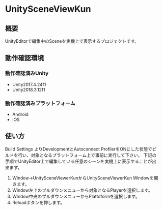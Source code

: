 # UnitySceneViewKun
## 概要
UnityEditorで編集中のSceneを実機上で表示するプロジェクトです。

## 動作確認環境
### 動作確認済みUnity
- Unity2017.4.24f1
- Unity2018.3.12f1
### 動作確認済みプラットフォーム
- Android
- iOS

## 使い方
Build Settings よりDevelopmentとAutoconnect ProfilerをONにした状態でビルドを行い、対象となるプラットフォーム上で事前に実行して下さい。
下記の手順でUnityEditor上で編集している任意のシーンを実機上に表示することが出来ます。

1. Window->UnitySceneViewerKunからUnitySceneViewerKun Windowを開きます。
2. Window左上のプルダウンメニューから対象となるPlayerを選択します。
3. Window中央のプルダウンメニューからPlattoformを選択します。
4. Reloadボタンを押します。
